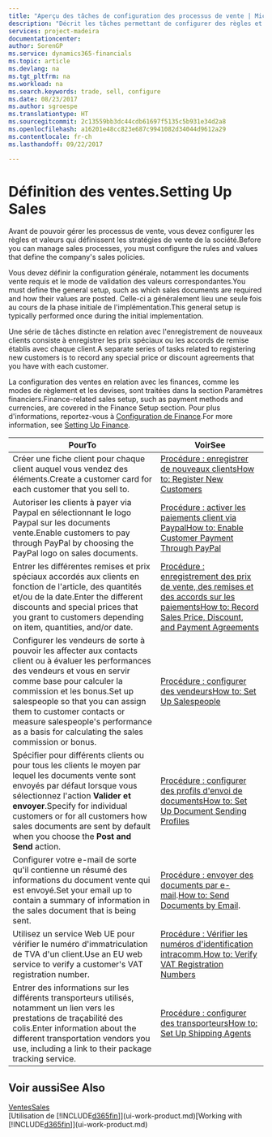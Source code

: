 ```yaml
---
title: "Aperçu des tâches de configuration des processus de vente | Microsoft Docs"
description: "Décrit les tâches permettant de configurer des règles et des valeurs pour définir vos stratégies et vos processus de vente."
services: project-madeira
documentationcenter: 
author: SorenGP
ms.service: dynamics365-financials
ms.topic: article
ms.devlang: na
ms.tgt_pltfrm: na
ms.workload: na
ms.search.keywords: trade, sell, configure
ms.date: 08/23/2017
ms.author: sgroespe
ms.translationtype: HT
ms.sourcegitcommit: 2c13559bb3dc44cdb61697f5135c5b931e34d2a8
ms.openlocfilehash: a16201e48cc823e687c9941082d34044d9612a29
ms.contentlocale: fr-ch
ms.lasthandoff: 09/22/2017

---
```

# <a name="setting-up-sales"></a><span data-ttu-id="95818-103">Définition des ventes.</span><span class="sxs-lookup"><span data-stu-id="95818-103">Setting Up Sales</span></span>
<span data-ttu-id="95818-104">Avant de pouvoir gérer les processus de vente, vous devez configurer les règles et valeurs qui définissent les stratégies de vente de la société.</span><span class="sxs-lookup"><span data-stu-id="95818-104">Before you can manage sales processes, you must configure the rules and values that define the company's sales policies.</span></span>

<span data-ttu-id="95818-105">Vous devez définir la configuration générale, notamment les documents vente requis et le mode de validation des valeurs correspondantes.</span><span class="sxs-lookup"><span data-stu-id="95818-105">You must define the general setup, such as which sales documents are required and how their values are posted.</span></span> <span data-ttu-id="95818-106">Celle-ci a généralement lieu une seule fois au cours de la phase initiale de l'implémentation.</span><span class="sxs-lookup"><span data-stu-id="95818-106">This general setup is typically performed once during the initial implementation.</span></span>

<span data-ttu-id="95818-107">Une série de tâches distincte en relation avec l'enregistrement de nouveaux clients consiste à enregistrer les prix spéciaux ou les accords de remise établis avec chaque client.</span><span class="sxs-lookup"><span data-stu-id="95818-107">A separate series of tasks related to registering new customers is to record any special price or discount agreements that you have with each customer.</span></span>

<span data-ttu-id="95818-108">La configuration des ventes en relation avec les finances, comme les modes de règlement et les devises, sont traitées dans la section Paramètres financiers.</span><span class="sxs-lookup"><span data-stu-id="95818-108">Finance-related sales setup, such as payment methods and currencies, are covered in the Finance Setup section.</span></span> <span data-ttu-id="95818-109">Pour plus d'informations, reportez-vous à [Configuration de Finance](finance-setup-finance.md).</span><span class="sxs-lookup"><span data-stu-id="95818-109">For more information, see [Setting Up Finance](finance-setup-finance.md).</span></span>

| <span data-ttu-id="95818-110">Pour</span><span class="sxs-lookup"><span data-stu-id="95818-110">To</span></span> | <span data-ttu-id="95818-111">Voir</span><span class="sxs-lookup"><span data-stu-id="95818-111">See</span></span> |
| --- | --- |
| <span data-ttu-id="95818-112">Créer une fiche client pour chaque client auquel vous vendez des éléments.</span><span class="sxs-lookup"><span data-stu-id="95818-112">Create a customer card for each customer that you sell to.</span></span> |[<span data-ttu-id="95818-113">Procédure : enregistrer de nouveaux clients</span><span class="sxs-lookup"><span data-stu-id="95818-113">How to: Register New Customers</span></span>](sales-how-register-new-customers.md) |
| <span data-ttu-id="95818-114">Autoriser les clients à payer via Paypal en sélectionnant le logo Paypal sur les documents vente.</span><span class="sxs-lookup"><span data-stu-id="95818-114">Enable customers to pay through PayPal by choosing the PayPal logo on sales documents.</span></span> |[<span data-ttu-id="95818-115">Procédure : activer les paiements client via Paypal</span><span class="sxs-lookup"><span data-stu-id="95818-115">How to: Enable Customer Payment Through PayPal</span></span>](sales-how-enable-payment-service-extensions.md) |
| <span data-ttu-id="95818-116">Entrer les différentes remises et prix spéciaux accordés aux clients en fonction de l'article, des quantités et/ou de la date.</span><span class="sxs-lookup"><span data-stu-id="95818-116">Enter the different discounts and special prices that you grant to customers depending on item, quantities, and/or date.</span></span> |[<span data-ttu-id="95818-117">Procédure : enregistrement des prix de vente, des remises et des accords sur les paiements</span><span class="sxs-lookup"><span data-stu-id="95818-117">How to: Record Sales Price, Discount, and Payment Agreements</span></span>](sales-how-record-sales-price-discount-payment-agreements.md) |
| <span data-ttu-id="95818-118">Configurer les vendeurs de sorte à pouvoir les affecter aux contacts client ou à évaluer les performances des vendeurs et vous en servir comme base pour calculer la commission et les bonus.</span><span class="sxs-lookup"><span data-stu-id="95818-118">Set up salespeople so that you can assign them to customer contacts or measure salespeople's performance as a basis for calculating the sales commission or bonus.</span></span> |[<span data-ttu-id="95818-119">Procédure : configurer des vendeurs</span><span class="sxs-lookup"><span data-stu-id="95818-119">How to: Set Up Salespeople</span></span>](sales-how-setup-salespeople.md) |
| <span data-ttu-id="95818-120">Spécifier pour différents clients ou pour tous les clients le moyen par lequel les documents vente sont envoyés par défaut lorsque vous sélectionnez l'action **Valider et envoyer**.</span><span class="sxs-lookup"><span data-stu-id="95818-120">Specify for individual customers or for all customers how sales documents are sent by default when you choose the **Post and Send** action.</span></span> |[<span data-ttu-id="95818-121">Procédure : configurer des profils d'envoi de documents</span><span class="sxs-lookup"><span data-stu-id="95818-121">How to: Set Up Document Sending Profiles</span></span>](sales-how-setup-document-send-profiles.md) |
| <span data-ttu-id="95818-122">Configurer votre e-mail de sorte qu'il contienne un résumé des informations du document vente qui est envoyé.</span><span class="sxs-lookup"><span data-stu-id="95818-122">Set your email up to contain a summary of information in the sales document that is being sent.</span></span> |<span data-ttu-id="95818-123">[Procédure : envoyer des documents par e-mail](ui-how-send-documents-email.md).</span><span class="sxs-lookup"><span data-stu-id="95818-123">[How to: Send Documents by Email](ui-how-send-documents-email.md).</span></span> |
|<span data-ttu-id="95818-124">Utilisez un service Web UE pour vérifier le numéro d'immatriculation de TVA d'un client.</span><span class="sxs-lookup"><span data-stu-id="95818-124">Use an EU web service to verify a customer's VAT registration number.</span></span>|[<span data-ttu-id="95818-125">Procédure : Vérifier les numéros d'identification intracomm.</span><span class="sxs-lookup"><span data-stu-id="95818-125">How to: Verify VAT Registration Numbers</span></span>](sales-how-to-verify-vat-registration-numbers.md)|
|<span data-ttu-id="95818-126">Entrer des informations sur les différents transporteurs utilisés, notamment un lien vers les prestations de traçabilité des colis.</span><span class="sxs-lookup"><span data-stu-id="95818-126">Enter information about the different transportation vendors you use, including a link to their package tracking service.</span></span>|[<span data-ttu-id="95818-127">Procédure : configurer des transporteurs</span><span class="sxs-lookup"><span data-stu-id="95818-127">How to: Set Up Shipping Agents</span></span>](sales-how-to-set-up-shipping-agents.md)|

## <a name="see-also"></a><span data-ttu-id="95818-128">Voir aussi</span><span class="sxs-lookup"><span data-stu-id="95818-128">See Also</span></span>
[<span data-ttu-id="95818-129">Ventes</span><span class="sxs-lookup"><span data-stu-id="95818-129">Sales</span></span>](sales-manage-sales.md)  
<span data-ttu-id="95818-130">[Utilisation de [!INCLUDE[d365fin](includes/d365fin_md.md)]](ui-work-product.md)</span><span class="sxs-lookup"><span data-stu-id="95818-130">[Working with [!INCLUDE[d365fin](includes/d365fin_md.md)]](ui-work-product.md)</span></span>

